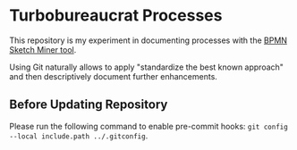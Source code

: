 # Turbobureaucrat Processes

This repository is my experiment in documenting processes with the [BPMN Sketch Miner tool](https://www.bpmn-sketch-miner.ai/).

Using Git naturally allows to apply "standardize the best known approach" and then descriptively document further enhancements.

## Before Updating Repository

Please run the following command to enable pre-commit hooks: `git config --local include.path ../.gitconfig`.